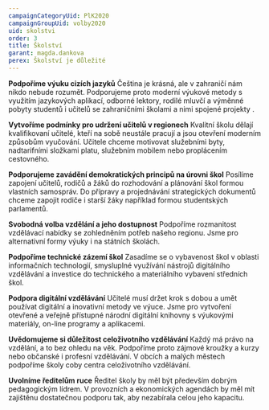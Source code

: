 ```yaml
---
campaignCategoryUid: PlK2020
campaignGroupUid: volby2020
uid: skolstvi
order: 3
title: Školství
garant: magda.dankova
perex: Školství je důležité
---
```


**Podpoříme výuku cizích jazyků**
Čeština je krásná, ale v zahraničí nám nikdo nebude rozumět. Podporujeme proto moderní výukové metody s využitím jazykových aplikací, odborné lektory, rodilé mluvčí a výměnné pobyty studentů i učitelů se zahraničními školami a nimi spojené projekty .

**Vytvoříme podmínky pro udržení učitelů v regionech**
Kvalitní školu dělají kvalifikovaní učitelé, kteří na sobě neustále pracují a jsou otevření moderním způsobům vyučování. Učitele chceme motivovat služebními byty, nadtarifními složkami platu, služebním mobilem nebo proplácením cestovného.

**Podporujeme zavádění demokratických principů na úrovni škol**
Posílíme zapojení učitelů, rodičů a žáků do rozhodování a plánování škol formou vlastních samospráv. Do přípravy a projednávání strategických dokumentů chceme zapojit rodiče i starší žáky například formou studentských parlamentů. 

**Svobodná volba vzdělání a jeho dostupnost**
Podpoříme rozmanitost vzdělávací nabídky se zohledněním potřeb našeho regionu. Jsme pro alternativní formy výuky i na státních školách. 

**Podpoříme technické zázemí škol** 
Zasadíme se o vybavenost škol v oblasti informačních technologií, smysluplné využívání nástrojů digitálního vzdělávání a investice do technického a materiálního vybavení středních škol. 

**Podpora digitální vzdělávání**
Učitelé musí držet krok s dobou a umět používat digitální a inovativní metody ve výuce. Jsme pro vytvoření otevřené a veřejně přístupné národní digitální knihovny s výukovými materiály, on-line programy a aplikacemi.

**Uvědomujeme si důležitost celoživotního vzdělávání**
Každý má právo na vzdělání, a to bez ohledu na věk. Podpoříme proto zájmové kroužky a kurzy nebo občanské i profesní vzdělávání. V obcích a malých městech podpoříme školy coby centra celoživotního vzdělávání. 

**Uvolníme ředitelům ruce**
Ředitel školy by měl být především dobrým pedagogickým lídrem. V provozních a ekonomických agendách by měl mít zajištěnu dostatečnou podporu tak, aby nezabírala celou jeho kapacitu.  
